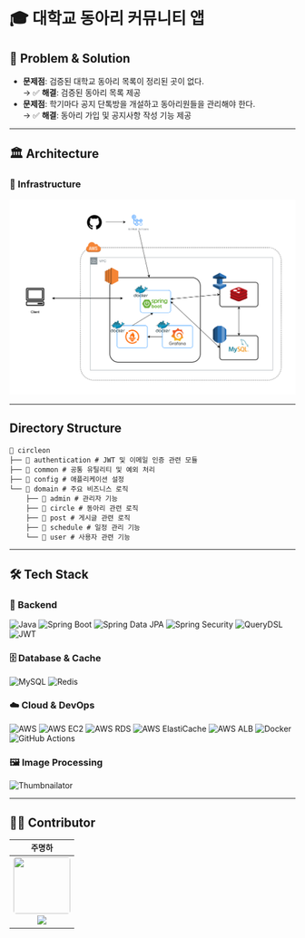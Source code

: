 # 🎓 대학교 동아리 커뮤니티 앱

## 📌 Problem & Solution

- **문제점**: 검증된 대학교 동아리 목록이 정리된 곳이 없다.  
  → ✅ **해결**: 검증된 동아리 목록 제공
- **문제점**: 학기마다 공지 단톡방을 개설하고 동아리원들을 관리해야 한다.  
  → ✅ **해결**: 동아리 가입 및 공지사항 작성 기능 제공

---

## 🏛️ Architecture

### 🔹 Infrastructure

![Infrastructure](./docs/system_architecture_v1.png)

---

## Directory Structure

```
📂 circleon 
├── 📂 authentication # JWT 및 이메일 인증 관련 모듈 
├── 📂 common # 공통 유틸리티 및 예외 처리 
├── 📂 config # 애플리케이션 설정
└── 📂 domain # 주요 비즈니스 로직 
    ├── 📂 admin # 관리자 기능 
    ├── 📂 circle # 동아리 관련 로직 
    ├── 📂 post # 게시글 관련 로직 
    ├── 📂 schedule # 일정 관리 기능 
    └── 📂 user # 사용자 관련 기능
```

---

## 🛠 Tech Stack

### 🎯 Backend
<img src="https://img.shields.io/badge/Java-007396?style=for-the-badge&logo=java&logoColor=white" alt="Java" height="20">  <img src="https://img.shields.io/badge/Spring%20Boot-6DB33F?style=for-the-badge&logo=springboot&logoColor=white" alt="Spring Boot" height="20">  <img src="https://img.shields.io/badge/Spring%20Data%20JPA-6DB33F?style=for-the-badge&logo=spring&logoColor=white" alt="Spring Data JPA" height="20">  <img src="https://img.shields.io/badge/Spring%20Security-6DB33F?style=for-the-badge&logo=springsecurity&logoColor=white" alt="Spring Security" height="20">  <img src="https://img.shields.io/badge/QueryDSL-005F80?style=for-the-badge&logo=apachekafka&logoColor=white" alt="QueryDSL" height="20">  <img src="https://img.shields.io/badge/JWT-000000?style=for-the-badge&logo=jsonwebtokens&logoColor=white" alt="JWT" height="20">  

### 🗄️ Database & Cache
<img src="https://img.shields.io/badge/MySQL-4479A1?style=for-the-badge&logo=mysql&logoColor=white" alt="MySQL" height="20"> <img src="https://img.shields.io/badge/Redis-DC382D?style=for-the-badge&logo=redis&logoColor=white" alt="Redis" height="20">

### ☁️ Cloud & DevOps
<img src="https://img.shields.io/badge/AWS-FF9900?style=for-the-badge&logo=amazonaws&logoColor=white" alt="AWS" height="20"> <img src="https://img.shields.io/badge/AWS%20EC2-FF9900?style=for-the-badge&logo=amazonec2&logoColor=white" alt="AWS EC2" height="20"> <img src="https://img.shields.io/badge/AWS%20RDS-527FFF?style=for-the-badge&logo=amazonrds&logoColor=white" alt="AWS RDS" height="20"> <img src="https://img.shields.io/badge/AWS%20ElastiCache-527FFF?style=for-the-badge&logo=amazonaws&logoColor=white" alt="AWS ElastiCache" height="20"> <img src="https://img.shields.io/badge/AWS%20ALB-232F3E?style=for-the-badge&logo=amazonaws&logoColor=white" alt="AWS ALB" height="20">
<img src="https://img.shields.io/badge/Docker-2496ED?style=for-the-badge&logo=docker&logoColor=white" alt="Docker" height="20"> <img src="https://img.shields.io/badge/GitHub%20Actions-2088FF?style=for-the-badge&logo=githubactions&logoColor=white" alt="GitHub Actions" height="20">

### 🖼️ Image Processing
<img src="https://img.shields.io/badge/Thumbnailator-0078D7?style=for-the-badge&logo=java&logoColor=white" alt="Thumbnailator" height="20">

---

## 👨‍💻 Contributor

| 주명하 |
|:---:|
| <a href="https://github.com/myeongha" target="_blank"><img src="https://github.com/myeongha.png" width="100" height="100" style="border-radius: 5%;"></a> <br/> <a href="https://github.com/myeongha" target="_blank"><img src="https://img.shields.io/badge/myeongha-181717?style=for-the-social&logo=github&logoColor=white"/></a> |
